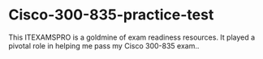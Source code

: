 # Cisco-300-835-practice-test
This ITEXAMSPRO is a goldmine of exam readiness resources. It played a pivotal role in helping me pass my Cisco 300-835 exam..
